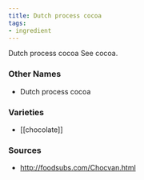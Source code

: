 ```yaml
---
title: Dutch process cocoa
tags:
- ingredient
---
```

Dutch process cocoa See cocoa.

### Other Names

* Dutch process cocoa

### Varieties

* [[chocolate]]

### Sources
* http://foodsubs.com/Chocvan.html
